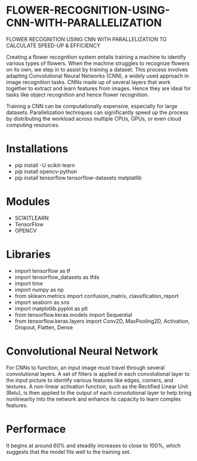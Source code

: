 # FLOWER-RECOGNITION-USING-CNN-WITH-PARALLELIZATION
FLOWER RECOGNITION USING CNN WITH PARALLELIZATION TO CALCULATE SPEED-UP &amp; EFFICIENCY

Creating a flower recognition system entails training a machine to identify various types of flowers. When the machine struggles to recognize flowers on its own, we step in to assist by training  a dataset. This process   involves adapting Convolutional Neural Networks (CNN), a widely  used approach  in image recognition tasks. CNNs made  up of several layers that work together to extract and learn features from images. Hence they are ideal for tasks like object recognition and hence flower recognition. 

Training a CNN can be  computationally expensive, especially for  large datasets. Parallelization  techniques can significantly  speed up the process by distributing  the workload across multiple CPUs, GPUs, or even cloud computing resources.


# Installations

* pip install -U scikit-learn
* pip install opencv-python
* pip install tensorflow tensorflow-datasets matplatlib


# Modules

* SCIKITLEARN
* TensorFlow
* OPENCV

# Libraries

* import tensorflow as tf
* import tensorflow_datasets as tfds
* import time
* import numpy as np
* from sklearn.metrics import confusion_matrix, classification_report
* import seaborn as sns
* import matplotlib.pyplot as plt
* from tensorflow.keras.models import Sequential
* from tensorflow.keras.layers import Conv2D, MaxPooling2D, Activation, Dropout, Flatten, Dense


# Convolutional Neural Network

For CNNs to function, an input image must travel through several convolutional layers. A set of filters is applied in each convolutional layer to the input picture to identify various features like edges, corners, and textures. A non-linear activation function, such as the Rectified Linear Unit (Relu), is then applied to the output of each convolutional layer to help bring nonlinearity into the network and enhance its capacity to learn complex features.

# Performace
It begins at around 60% and steadily increases to close to 100%, which suggests that the model fits well to the training set.



